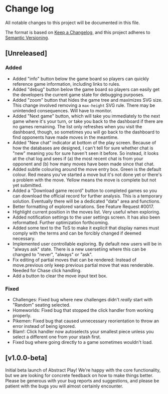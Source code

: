 # Change log

All notable changes to this project will be documented in this file.

The format is based on [Keep a Changelog](https://keepachangelog.com/en/1.1.0/),
and this project adheres to [Semantic Versioning](https://semver.org/spec/v2.0.0.html).

## [Unreleased]

### Added

* Added "info" button below the game board so players can quickly reference game information, including links to rules.
* Added "debug" button below the game board so players can easily get the developers the current game state for debugging purposes.
* Added "zoom" button that hides the game tree and maximizes SVG size. This change involved removing a `max-height` SVG rule. There may be unintended consequences. Will have to monitor.
* Added "Next game" button, which will take you immediately to the next game where it's your turn, or take you back to the dashboard if there are no games remaining. The list only refreshes when you visit the dashboard, though, so sometimes you will go back to the dashboard to find opponents have made moves in the meantime.
* Added "New chat" indicator at bottom of the play screen. Because of how the databases are designed, I can't tell for sure whether chat is "new" meaning you for sure haven't seen it before. So instead, it looks at the chat log and sees if (a) the most recent chat is from your opponent and (b) how many moves have been made since that chat.
* Added subtle colouring around the move entry box. Green is the default colour. Red means you've started a move but it's not done yet or there's a problem with the move. Yellow means the move is complete but not yet submitted.
* Added a "Download game record" button to completed games so you can download the official record for further analysis. This is a temporary solution. Eventually there will be a dedicated "data" area and functions.
* Better formatting of explored variations. See Feature Request #0017.
* Highlight current position in the moves list. Very useful when exploring.
* Added notification settings to the user settings screen. It has also been reformatted. Further optimization forthcoming.
* Added some text to the ToS to make it explicit that display names must comply with the terms and can be forcibly changed if deemed necessary.
* Implemented user controllable exploring. By default new users will be in "always ask" state. There is a new usersetiing where this can be changed to "never", "always" or "ask".
* Fix editing of partial moves that can be rendered: Instead of move.previous only keep previous partial move that was renderable. Needed for Chase click handling.
* Add a button to clear the move input text box.

### Fixed

* Challenges: Fixed bug where new challenges didn't *really* start with "Random" seating selected.
* Homeworlds: Fixed bug that stopped the click handler from working properly.
* Pikemen: Fixed bug that caused unnecessary reorientation to throw an error instead of being ignored.
* Blam!: Click handler now autoselects your smallest piece unless you select a different one from your stash first.
* Fixed bug where going directly to a game sometimes wouldn't load.

## [v1.0.0-beta]

Initial beta launch of Abstract Play! We're happy with the core functionality, but we are looking for concrete feedback on how to make things better. Please be generous with your bug reports and suggestions, and please be patient with the bugs you will almost certainly encounter.
